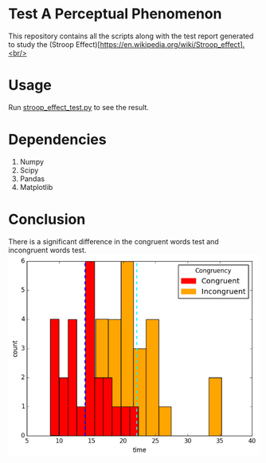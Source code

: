 # Test A Perceptual Phenomenon
This repository contains all the scripts along with the test report generated to study the (Stroop Effect)[https://en.wikipedia.org/wiki/Stroop_effect].<br/>

# Usage
Run [stroop_effect_test.py](https://github.com/piyush2896/Test-A-Perceptual-Phenomenon/blob/master/stroop_effect_test.py) to see the result.

# Dependencies
1. Numpy
2. Scipy
3. Pandas
4. Matplotlib

# Conclusion
There is a significant difference in the congruent words test and incongruent words test.
![Graphical Comparison](visualize.png)